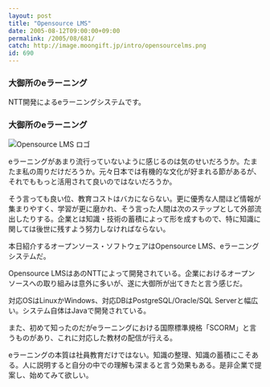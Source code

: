 ```yaml
---
layout: post
title: "Opensource LMS"
date: 2005-08-12T09:00:00+09:00
permalink: /2005/08/681/
catch: http://image.moongift.jp/intro/opensourcelms.png
id: 690
---
```

### 大御所のeラーニング
  
NTT開発によるeラーニングシステムです。  
<!--more-->  

### 大御所のeラーニング
  

![Opensource LMS ロゴ](http://image.moongift.jp/intro/opensourcelms.png "Opensource LMS ロゴ")

  

eラーニングがあまり流行っていないように感じるのは気のせいだろうか。たまたま私の周りだけだろうか。元々日本では有機的な文化が好まれる節があるが、それでももっと活用されて良いのではないだろうか。

  

そう言っても良い位、教育コストはバカにならない。更に優秀な人間ほど情報が集まりやすく、学習が更に磨かれ、そう言った人間は次のステップとして外部流出したりする。企業とは知識・技術の蓄積によって形を成すもので、特に知識に関しては後世に残すよう努力しなければならない。

  

本日紹介するオープンソース・ソフトウェアはOpensource LMS、eラーニングシステムだ。

  

Opensource LMSはあのNTTによって開発されている。企業におけるオープンソースへの取り組みは意外に多いが、遂に大御所が出てきたと言う感じだ。

  

対応OSはLinuxかWindows、対応DBはPostgreSQL/Oracle/SQL Serverと幅広い。システム自体はJavaで開発されている。

  

また、初めて知ったのだがeラーニングにおける国際標準規格「SCORM」と言うものがあり、これに対応した教材の配信が行える。

  

eラーニングの本質は社員教育だけではない。知識の整理、知識の蓄積にこそある。人に説明すると自分の中での理解も深まると言う効果もある。是非企業で提案し、始めてみて欲しい。

